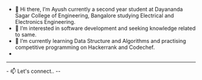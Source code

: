 - 👋 Hi there, I’m Ayush currently a second year student at Dayananda Sagar College of Engineering, Bangalore studying Electrical and Electronics Engineering.
- 👀 I’m interested in software development and seeking knowledge related to same.
- 🌱 I’m currently learning Data Structure and Algorithms and practising competitive programming on Hackerrank and Codechef.
- 
<hr>
- 📫 Let's connect..
--


<!---
dev-ayushk/dev-ayushk is a ✨ special ✨ repository because its `README.md` (this file) appears on your GitHub profile.
You can click the Preview link to take a look at your changes.
--->
